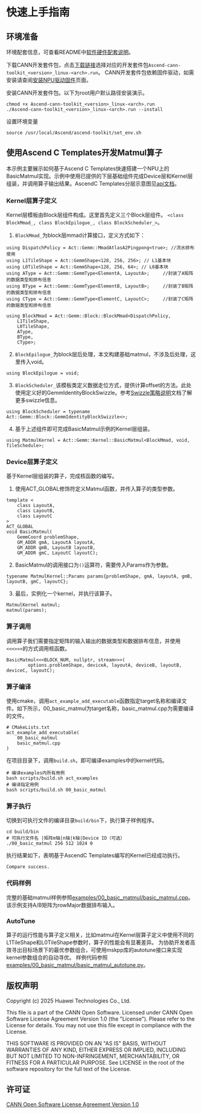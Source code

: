 # 快速上手指南
## 环境准备
环境配套信息，可查看README中[软件硬件配套说明](../README.md#软件硬件配套说明)。

下载CANN开发套件包，点击[下载链接](https://www.hiascend.com/zh/developer/download/community/result?module=cann)选择对应的开发套件包`Ascend-cann-toolkit_<version>_linux-<arch>.run`。 CANN开发套件包依赖固件驱动，如需安装请查阅[安装NPU驱动固件](https://www.hiascend.com/document/detail/zh/CANNCommunityEdition/800alpha002/softwareinst/instg/instg_0005.html?Mode=PmIns&OS=Ubuntu&Software=cannToolKit)页面。

安装CANN开发套件包。以下为root用户默认路径安装演示。
```
chmod +x Ascend-cann-toolkit_<version>_linux-<arch>.run
./Ascend-cann-toolkit_<version>_linux-<arch>.run --install
```
设置环境变量
```
source /usr/local/Ascend/ascend-toolkit/set_env.sh
```

## 使用Ascend C Templates开发Matmul算子
本示例主要展示如何基于Ascend C Templates快速搭建一个NPU上的BasicMatmul实现。示例中使用已提供的下层基础组件完成Device层和Kernel层组装，并调用算子输出结果。AscendC Templates分层示意图见[api文档](api.md)。
### Kernel层算子定义
Kernel层模板由Block层组件构成。这里首先定义三个Block层组件。
`<class BlockMmad_, class BlockEpilogue_, class BlockScheduler_>`。
1. `BlockMmad_`为block层mmad计算接口，定义方式如下：
```
using DispatchPolicy = Act::Gemm::MmadAtlasA2Pingpong<true>; //流水排布使用
using L1TileShape = Act::GemmShape<128, 256, 256>; // L1基本块
using L0TileShape = Act::GemmShape<128, 256, 64>; // L0基本块
using AType = Act::Gemm::GemmType<ElementA, LayoutA>;     //封装了A矩阵的数据类型和排布信息
using BType = Act::Gemm::GemmType<ElementB, LayoutB>;     //封装了B矩阵的数据类型和排布信息
using CType = Act::Gemm::GemmType<ElementC, LayoutC>;     //封装了C矩阵的数据类型和排布信息

using BlockMmad = Act::Gemm::Block::BlockMmad<DispatchPolicy,
    L1TileShape,
    L0TileShape,
    AType,
    BType,
    CType>;
```
2. `BlockEpilogue_`为block层后处理，本文构建基础matmul，不涉及后处理，这里传入void。
```
using BlockEpilogue = void;
```
3. `BlockScheduler_`该模板类定义数据走位方式，提供计算offset的方法。此处使用定义好的GemmIdentityBlockSwizzle。参考[Swizzle策略说明](swizzle_explanation.md)文档了解更多swizzle信息。
```
using BlockScheduler = typename Act::Gemm::Block::GemmIdentityBlockSwizzle<>;
```
4. 基于上述组件即可完成BasicMatmul示例的Kernel层组装。
```
using MatmulKernel = Act::Gemm::Kernel::BasicMatmul<BlockMmad, void, TileSchedule>;
```
### Device层算子定义
基于Kernel层组装的算子，完成核函数的编写。
1. 使用ACT_GLOBAL修饰符定义Matmul函数，并传入算子的类型参数。
```
template <
    class LayoutA,
    class LayoutB,
    class LayoutC
>
ACT_GLOBAL
void BasicMatmul(
    GemmCoord problemShape,
    GM_ADDR gmA, LayoutA layoutA,
    GM_ADDR gmB, LayoutB layoutB,
    GM_ADDR gmC, LayoutC layoutC);
```
2. BasicMatmul的调用接口为`()`运算符，需要传入Params作为参数。
```
typename MatmulKernel::Params params{problemShape, gmA, layoutA, gmB, layoutB, gmC, layoutC};
```
3. 最后，实例化一个kernel，并执行该算子。
```
MatmulKernel matmul;
matmul(params);
```
### 算子调用
调用算子我们需要指定矩阵的输入输出的数据类型和数据排布信息，并使用`<<<>>>`的方式调用核函数。
```
BasicMatmul<<<BLOCK_NUM, nullptr, stream>>>(
        options.problemShape, deviceA, layoutA, deviceB, layoutB, deviceC, layoutC);
```
### 算子编译
使用cmake，调用`act_example_add_executable`函数指定target名称和编译文件。如下所示，00_basic_matmul为target名称，basic_matmul.cpp为需要编译的文件。
```
# CMakeLists.txt
act_example_add_executable(
    00_basic_matmul
    basic_matmul.cpp
)
```
在项目目录下，调用`build.sh`，即可编译examples中的kernel代码。
```
# 编译examples内所有用例
bash scripts/build.sh act_examples
# 编译指定用例
bash scripts/build.sh 00_basic_matmul
```
### 算子执行
切换到可执行文件的编译目录`build/bin`下，执行算子样例程序。
```
cd build/bin
# 可执行文件名 |矩阵m轴|n轴|k轴|Device ID（可选）
./00_basic_matmul 256 512 1024 0
```
执行结果如下，表明基于AscendC Templates编写的Kernel已经成功执行。
```
Compare success.
```
### 代码样例
完整的基础matmul样例参照[examples/00_basic_matmul/basic_matmul.cpp](../examples/00_basic_matmul/basic_matmul.cpp)。
该示例支持A/B矩阵为rowMajor数据排布输入。
### AutoTune
算子的运行性能与算子定义相关，比如matmul在Kernel层算子定义中使用不同的L1TileShape和L0TileShape参数时，算子的性能会有显著差异。
为协助开发者高效寻出目标场景下的最优参数组合，可使用mskpp库的autotune接口来实现kernel参数组合的自动寻优。
样例代码参照[examples/00_basic_matmul/basic_matmul_autotune.py](../examples/00_basic_matmul/basic_matmul_autotune.py)。

## 版权声明
Copyright (c) 2025 Huawei Technologies Co., Ltd.

This file is a part of the CANN Open Software.
Licensed under CANN Open Software License Agreement Version 1.0 (the "License").
Please refer to the License for details. You may not use this file except in compliance with the License.

THIS SOFTWARE IS PROVIDED ON AN "AS IS" BASIS, WITHOUT WARRANTIES OF ANY KIND,
EITHER EXPRESS OR IMPLIED,
INCLUDING BUT NOT LIMITED TO NON-INFRINGEMENT,
MERCHANTABILITY, OR FITNESS FOR A PARTICULAR   PURPOSE.
See LICENSE in the root of the software repository for the full text of the License.

## 许可证
[CANN Open Software License Agreement Version 1.0](../LICENSE)